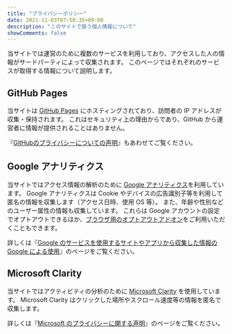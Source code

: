 ```yaml
---
title: "プライバシーポリシー"
date: 2021-11-03T07:50:35+09:00
description: "このサイトで扱う個人情報について"
showComments: false
---
```


当サイトでは運営のために複数のサービスを利用しており、アクセスした人の情報がサードパーティによって収集されます。
このページではそれぞれのサービスが取得する情報について説明します。

## GitHub Pages

当サイトは [GitHub Pages](https://pages.github.com) にホスティングされており、訪問者の IP アドレスが収集・保持されます。
これはセキュリティ上の理由からであり、GitHub から運営者に情報が提供されることはありません。

『[GitHubのプライバシーについての声明](https://docs.github.com/ja/site-policy/privacy-policies/github-privacy-statement)』もあわせてご覧ください。

## Google アナリティクス

当サイトではアクセス情報の解析のために [Google アナリティクス](https://marketingplatform.google.com/about/analytics/?hl=ja)を利用しています。
Google アナリティクスは Cookie やデバイスの広告識別子等を利用して匿名の情報を収集します（アクセス日時、使用 OS 等）。
また、年齢や性別などのユーザー属性の情報も収集しています。
これらは Google アカウントの設定でオプトアウトできるほか、[ブラウザ用のオプトアウトアドオン](https://tools.google.com/dlpage/gaoptout/)をご利用いただくこともできます。

詳しくは『[Google のサービスを使用するサイトやアプリから収集した情報の Google による使用](https://policies.google.com/technologies/partner-sites?hl=ja)』のページをご覧ください。


## Microsoft Clarity

当サイトではアクティビティの分析のために [Microsoft Clarity](https://clarity.microsoft.com/) を使用しています。
Microsoft Clarity はクリックした場所やスクロール速度等の情報を匿名で収集します。

詳しくは『[Microsoft のプライバシーに関する声明](https://privacy.microsoft.com/ja-jp/privacystatement)』のページをご覧ください。


